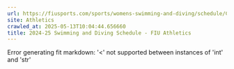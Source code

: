 ```yaml
---
url: https://fiusports.com/sports/womens-swimming-and-diving/schedule/CSCAA.org
site: Athletics
crawled_at: 2025-05-13T10:04:44.656660
title: 2024-25 Swimming and Diving Schedule - FIU Athletics
---
```


Error generating fit markdown: '<' not supported between instances of 'int' and 'str'